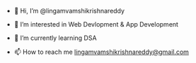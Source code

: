 - 👋 Hi, I’m @lingamvamshikrishnareddy
- 👀 I’m interested in Web Devlopment & App Development
- 🌱 I’m currently learning  DSA

- 📫 How to reach me lingamvamshikrishnareddy@gmail.com


<!---
lingamvamshikrishnareddy/lingamvamshikrishnareddy is a ✨ special ✨ repository because its `README.md` (this file) appears on your GitHub profile.
You can click the Preview link to take a look at your changes.
--->
